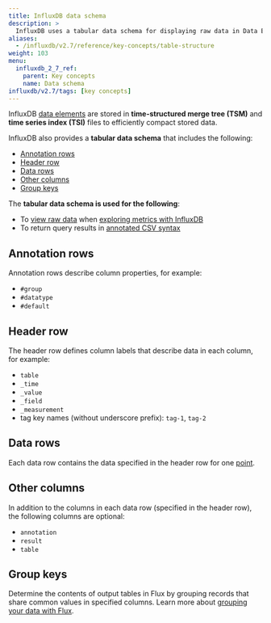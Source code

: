 ```yaml
---
title: InfluxDB data schema
description: >
  InfluxDB uses a tabular data schema for displaying raw data in Data Explorer and for returning query results in annotated CSV syntax.
aliases:
  - /influxdb/v2.7/reference/key-concepts/table-structure
weight: 103
menu:
  influxdb_2_7_ref:
    parent: Key concepts
    name: Data schema
influxdb/v2.7/tags: [key concepts]
---
```


InfluxDB [data elements](/influxdb/v2.7/reference/key-concepts/data-elements/) are stored in **time-structured merge tree (TSM)** and **time series index (TSI)** files to efficiently compact stored data.

InfluxDB also provides a **tabular data schema** that includes the following:

- [Annotation rows](#annotation-rows)
- [Header row](#header-row)
- [Data rows](#data-rows)
- [Other columns](#other-columns)
- [Group keys](#group-keys)

The **tabular data schema is used for the following**:

- To [view raw data](/influxdb/v2.7/query-data/execute-queries/data-explorer/#view-raw-data) when [exploring metrics with InfluxDB](/influxdb/v2.7/visualize-data/explore-metrics)
- To return query results in [annotated CSV syntax](/influxdb/v2.7/reference/syntax/annotated-csv/)

## Annotation rows

Annotation rows describe column properties, for example:

- `#group`
- `#datatype`
- `#default`

## Header row

The header row defines column labels that describe data in each column, for example:

- `table`
- `_time`
- `_value`
- `_field`
- `_measurement`
-  tag key names (without underscore prefix): `tag-1`, `tag-2`

## Data rows

Each data row contains the data specified in the header row for one [point](/influxdb/v2.7/reference/glossary/#point).

## Other columns

In addition to the columns in each data row (specified in the header row), the following columns are optional:

- `annotation`
- `result`
- `table`

## Group keys

Determine the contents of output tables in Flux by grouping records that share common values in specified columns. Learn more about [grouping your data with Flux](/influxdb/v2.7/query-data/flux/group-data/).
